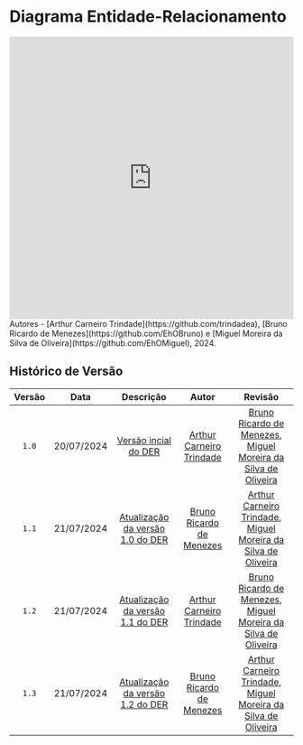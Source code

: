 # Diagrama Entidade-Relacionamento

<iframe frameborder="0" style="width:100%;height:500px;" src="https://viewer.diagrams.net/?lightbox=1&highlight=0000FF&nav=1&title=DER%20MUD%20Minecraft.drawio#R%3Cmxfile%3E%3Cdiagram%20name%3D%22P%C3%A1gina-1%22%20id%3D%22HAelyKkPPFcTzCwJ50Ut%22%3E7V1Zc9rIFv41rpr7gEvd2h%2B9xckkTpxlJva8uGSQQTEgAsKx%2FeuvAAlQn6MF1OqWZKamZowAAafP8p39SD0bPV9Oncngyu%2B5wyOq9J6P1PMjSlVDs8L%2FLa68rK5Q24qu9Kdeb3WNbC58917d6KISXZ17PXeWeGHg%2B8PAmyQvdv3x2O0GiWvOdOr%2FSb7swR8mP3Xi9KNPVDYXvnedoQte9tPrBYPVVYuam%2BvvXa8%2FiD%2BZGPbqmXun%2B9if%2BvNx9Hljf%2Byunhk58W2ij5wNnJ7%2FZ%2BuSenGknk19P1j9NXo%2Bc4cLusYUW73vXcqz6688dcdBkTd8fPdF%2F%2FlEfgw69KM1%2BHJ6dzH9rxPd5ckZziNSRF82eIlps%2Fx17uImypF6%2BmfgBe73idNdPPsnZIfw2iAYDcNHJPxz5D8598t3Ll48dWfe6%2FZjP3CCrcchH7nbj92et%2F1w6Hcflx%2B8uHN09FtPQwLEv8adBu7z1qWIIJeuP3KD6Uv4kuhZS48OJ2LcDlGs6MqfDR%2BoqhZdHGwxAVXt6KoTcV9%2Fff%2FNMYR%2FRCeBn0r%2FdvD1xflta373ybc%2FWq8Xxn3HBIfg9kJ%2BjR7602Dg9%2F2xM7zYXD1NHtPmNZ98fxKR8JcbBC%2BR8DnzwE8e3SyY%2Bo%2FumT%2F0p%2BGVnvvgzIdB8lCSJ0yYEybMCRPmhMn2kSrgSFffwZkGJwuBDi8sZSm69s5bUHDFJOMe84rwytbzD%2F44iH4kUbPYZObPp92Ivq9%2FHv49J98u%2F350jX%2BJ402UzqSjRucbfoG%2BG2Scl7F63eKQMrlu6g6dwHtKKh2Me5ZvDX%2Bl87L1gonvjYPZ1p2vFxc2zEyozXCzwWiEHd8Q%2FrH6DhtOXv%2BY%2FZkbqpwrZ%2BLkqB1n2o3PtIAWcoZefxz%2B3Q2P3J1m8HZhXimuUghRGaIiGoUoiELRqlInUKcLUCfusxfcLN5%2BrEePbreeOX%2BOpXnx4KWM6GYxWa7kEt6SW%2BqgVCkHNQ6%2F%2BtZJLR7ebj%2B3Oavlo%2Fiw3rS9QI9PayTTaQgENJYnOU%2FwovF77sc6szNbEuwkfAFRJ89LqsXPh3%2F1F%2F%2F%2FHH6%2F%2BE7hF5vH1yGPD4chznebotalqXEdHNQPdzTxm07PlyTZpJGXWAfUXQfUTe2CatSqlRo1gHRe%2B7PZ3ANMNRs4k8Wf04E%2Fup%2BHX%2BN04k698EssRDC%2Ber25tLMUVyGtKgtqbURcKSKuRlXiagF6nw3m48f2%2BBE6G5uQ7kfYqUhhNnHGpcBCfKN7LncpB1zOfH%2Fau7vBscv62j1ybUWGRsOcNdfJs8MKJF2dvaA6eSDSTGdKgMlQGC5Z%2FYLoZQyj8IgtqW9JRd2%2BcRVVG88h3YWuCdctodHd57fHG9IxE4FeO88j%2FY4faSvObu1PyDs86NTxPLxPbT48Q%2FrhmZUe3pcWHx5VZB%2BeRiAp6%2BwEyA%2FibfOFXsDpKORkfO%2F1LtSvs4%2BXVv%2BMXl13jMfRuHCaQzUr8TLS0%2BLcvQmlVlyoNIALq3CHf81Hk5jkzrQbX1m9gmpHm1xznF3OzzQX4n6cKexKuBr4znRdiRTH%2F1hlm%2BJLwzuRNPUe32klyuBOuxaggA%2BKvzKvehLn5OOfd3fW75uT5%2F6Afrm7eH39r7P4gLLeF41MvRJazKCzss6LJyI7DTHAX%2BF5npH%2FFXaeQmb55Ny7wxyjv7DZXtcZnkRPjLxeb6VUmEq66CjCm%2BunR%2Fo5ytHZOg3Ag3V1ZfQxR9tlihhs6CjHlkloEvatHpXkfRu7Z%2Fx2%2F%2BFh5lYSPTKlZAA36j6h7De6%2F42p%2B03hkB0eyEahhxTR4lIiXKlDQ7F4eiuVxkn15yIfUzTySTMhhpXUxzkFgZSyCnzXN2QVECL2guIfV0G4GDcdHMLFb8d0xOqRj%2BXQdLUCy2FWbjluv369Vz79%2Fvfk%2FLt%2FfUuD09tXDY81HEyJbFOyv6o3VKjq8ZPXBLkDGmF0JQi%2BFPYHNLbsG9wqxSHgBbQM7SAdNZaO%2FH4HtR74BvibVg5cAW%2BgWR4qAqjMlJocUYCFQ6bx7QCWWM1wASy2qjNgmg9iIfhdBWAWyEt%2FKdFJM0e64JR9TxPLeyRVeaoeKp7BoBpbn0j1KPG6lcLAuvhUDhkMnLwwLLUk7%2Bc2kFeTTVxY%2FdkkRLF3biYfjuqC4KjFRqeLYkh4Kz0XjvKzqngTNFo2Jp6d3jTQRFONVAw3EyMl7rWzb0XMvDvxc61QhNhwzdhWEcAylJvOWN45ShMJVOPmoprO9Xwdv698UdPMvhE%2F8cok2DaqI01FdYYhDdXhdliBYdTmUldnkxtqHMGTRt84gXXAOTULN9sIIEoRkWpCb0hmT0myL5h2U1hls1NGwJ346exsmrFqpZGRDsqoFdWU7IvHNz4gzpYoo7h6IR89CnLPQO5rb%2FTIZr4Eo0eK9RPIEBUOpcH4pKGijoegrCkhGgvC9g1TEZvN%2FYBbVR6mwrI%2FB%2FgmX2Mi6C1zoJzwinhk9BubMNk74gVGQ1SnVHGdQ4FUrEYPsZLRiFYcVstIb26lcoaSodPj1iEyNF7W5O6deumzuMwgf5IZ92aIcrxa1SyzD%2Bd3p54%2Fclo0z2ytaERolqzkThsS5MRgwaFsr5zWJQ%2FEwdW4CcVgfkHNmyf99%2BzdmfbSPz0P0TDUUSibCUpxEBDvtem%2Broah5N2Kn6uB0gzGiRsbMCMqOBdVnGxmWs0t8kbWhSHurvYjSTwR8FToULLMcYEJXlWWhWyK0kR%2B1QqYElOkKalJ1mjftujqol2hNEAblJ3ZFN8mUDRKheTs2dhZheFS1Aq1KBsM64JEWqGUcCIE4DLk%2BuB%2Bp4ySzQ0nUu7edwoe1biVx4GhpoIzMEjNe2NVig1UvcCadzz%2BclhcI1qBoIaTCNILwBsQHfqHQY42Dd2GmAFxtoQO3dblTshYPziUdvDLz%2BPz17iXmRXlO7t%2FO3Y%2Fdq4%2Bff3gXd%2Bc%2F7Ivn17ieFS9Ypf75ptSjy%2F3VHRBxX9IrUNBxLfzzjKbDXWqeUvL8t5ResoUirXjxqqaseAeS7b21aaFtA5OO8ShwQMqRNBgctVimGjN8JxHohF2ilv4E7P5W7XVsu%2Bw9V2a2oliK8eKaq7%2FTUoXNe1j27Z0Ev1rFtIDvNqZkOBuSo5QStt5pqoo33auhJRXkmNyOHWda0kWS76dS885ThopDiKXCHBWOCE3UiOqz4qAARdF6x25uWRQYq%2F8e3Dqjd3Kk46MpFVoqYfFZbWIuugFUQ7%2FsG059oFplvfOfXiIgKsaGUSxmSbHDsUWOQqNosQ3PghspQKbH%2BQQ5G1QhS1B0Qo20%2B0%2B8ZP9JN3McactVj6Yd5R2p3ERIAcR4CcC6zDAVhCguukCGjIbEX%2BhqGE0NZYvSthBOULkSysw0SaYes64n5qw3JKbJct7%2FsJWW3Y1dpoqip5yhlt2Wq0IV6MFEpYcZ3WPSSHC51Dl6wgEDAdfR93HoP%2F%2B8uHH6%2Bk%2FSv8nGXyroCWq3N4ZuK7rpB9agJn3BBdtN9WJpezu7Y4hfU%2BahqRyne7RmXp0cv7gddtDfGKxZRvyia9TQPx%2FvR50AJvR2cLG9jua9CY6HdYdLXoU77DQWFOJLJ%2BLoe7%2B4U38NhF53WMijcgmxJGH4R71iXnkZiwIkrLAPXTuzlu5mBl0aM5CoiwBgj0CPNnEUCUYlNShWI9mVaFKFJ5L6v6W6c9kztXN7fQwuPszKXEFi8n06WxVb%2FH5u8oiw7%2F5h%2FHDK5zGm6l4tiT9ItTj82A%2BhYi0qV4AsoNDeh7RMKTI%2Bh4lTBxbLYom7epmDmHSrrlDT6AwEOkemyF5F2DzRpiApERlwUWjaBVz3YQWa6RdjydZTxrZsnZtmTaCSLj0cIEpF9oeehlKZu9NUTMEQYbcqG7rU%2BYvbUwyj1ga40RYyOzrqpJ5%2BLgYuXGrHaWdi%2B3M6qnflq7M8To1MZ0mdAo%2FX5%2BBI22qOwiTQrZ0BGzKcQcP9rEYc1Vv9vRkWIjZU2cpWiEjuPON1%2F1dgirWY2PejBDnm%2BPz%2FNAsLQoY61V3bcIQToua1%2BHWB9lV15YUe%2Fam5bXwcir8wLg7eOX4R3JE8GAntkuddymPLGFbinYuW6LmuxmMWi26C4NbLALGMN%2BFRwQzD011xUCoUrojZsHShxbleoj0vKeFhddgWD5i89aG5InI2jI05iQp4FB0ystuBvjXfDSJv3qo%2FUpBJguJ2skdoEEtduZEwWHXO3fcgA%2FKGm6xh5VLmY0ZyxMzeCK8VJfZE1kihM%2BZ2EU9KMc2NZKRmcjPLjt6hWI35Tp6IlOGEsBlGlIJGtJG%2BtvsYlzp%2FjZRpKRc2ur47G89sOWiKSdWr2astRY%2BcJAwDsreoFqAheoVZCW2JgdU4nVcG5h4iNpkl3iKUHd2NeMUd4a4lBm0H8%2Fw5wVx8bW9KZvsw0vImhcpCDdbostj3I5ybGiUma9WEuVWD2Rt6Jr87fedXqgyWhODI%2BzycZHLynCqU8R9aGwQjqWvjnkLYunbqiAnS19sloVg%2BsrBQXus8WwrBiqBaIo2qcSmoSbg24ZFe9zWca5NXmvi8UBn6NJ1BoSIF8%2BLUJg77noNnQ4ByGzIJzPSy7UafPIU4u2WUBmp%2FxZMZThgprkzTiCAkw6Q15%2BW7NtdMjIM4zUyxK6wGVPp%2B1iIAnPXH8ZPbjQYgUy99gxOAglr%2BU4hUTCEw9B76EXwcUGpn9FXRTGqMxusz2W4CLZc%2BzMvatWZrn7O%2BgSG7kOQFW%2BZhWfojfs%2FlkBd2Vz4tHzfuYGGYCYhxD%2Fzx%2BFXdbzlObnOLPjjzhaf1POmIUZefZkQsS5%2BBR%2BoXrLNlAdnsZsuNdRaCZVriAm4QeeVgnCWuqE16BlUbclXDpJbzg4FoyXd7nUuq0DWS1qpckr5Ssrq3KO6B%2FdjmeFRwKKpZrILNQox7hvaT96l%2BkD%2Fmv%2FeSocIVglaFZxGq6ck5YqzFRosJMRVfN6MkBKKkBRO%2FwurPzTZssCKFnilflDF9YfQmY7rD6mqaDXR4VlCxKUEUdGZOQKknAqPaxDZYSTCVDqBaa6T6ch5dcftWLdCDbYMUaRST6G5FLX%2B5vB0AeMgaH0p1VlkYdnHMRbctV0dcjRyM34t6rg5oI3F8zyLdQjVksU6lIs1WA%2F3rLAk%2Feb749Wv68vfs%2Bv5z8f53VOPXv%2FdwfqO6oc%2FOTrUMTrMVxWUO44saUNg9uhD4MK5w7ua4OTpVWCQVTMuw4%2Fxq%2FRSn7X5b0WtDyAwUaRnlIksTYJXPed5pm8OKuVrSirR4y7JetjmKV6Zi6XKbUvOAtEc0qskSDyj9KA5imqOei%2FrWyOpApiLe%2BvOXhE31dSTYmEaiYgbfINOMt9QOkSHr%2FSWW1C7A%2FNUN4h5B%2BZS69Frsztz2UwsgTdzZRO2MSNfVTPeIx3RyUL8jKomvtr927H7sXP16esH7%2Frm%2FJd9%2BfRSz2ROGVkrnI026zX2fP3Nt3f3TJ2HwMHqW%2BvnQWtGUmUY0gelSJpEVhlrV2Qc8pW5XjBryE2vq0j%2BZ%2BiNQpLBQs36SYLN1MnJr%2BomcqbyNdHvKCOfhiD5VM2kqgVZwcrlE7a8nM%2BnDTFUKk1SD829ViWeaOJKl2Oo8ApIM68EsoSEaNwlpCjdcedU0m6TyhCChgziRH85dyRRzjxpUJ%2B8m4%2B73oKuDdAohiJRo6Q4N292jLNAg28W7TiuChrsHNdhY4CamRPXYaGGxrmuLwWuKgfurRH38jfbgrjX0GVwL7KFB7BzvaKSmp2MSupxrY%2BAqCSKiGVvG9ltHlmFiM5CMtwoxeKBoXWBdMg47uuQc%2F3ZXc8ZwyhOM1LRxErqk4709YzEluI81sFUVjmBb5c1yyWku6LRerA6V2UWp9kFdzNCk2oxIxUq6yhhx%2F0RoudYe1sp%2Bw7eXSvOycc%2F7%2B6s3zcnz%2F0B%2FXJ38fr637qOtnFVyrGq4dKzYlJmoVmkWcvuY0vclCbfXmHHCjKY7Z%2FAG4aUP6KGM1oYsfH9bHKEVGE1soFl7aLFkoPlOMQ2sNhSarJaawn33DBZyBqio1aLuqP8C7BKuSqSF4DKcFVSpl8XXb9Rs33zBJks9t65D8W3HaqabSDvoBOBhOpqvcLq5yv%2Fvj3Fz4SF2x1NEehyooJOwdn98Cb%2BnYc1%2BjSCyEiFuchBtMHXUfcx6L%2B%2FfPjxevqP0v9JBt86UED%2Bul75CBfQRwh%2FZ7Cve4CdS9I6caGwngTmFrIuzkDoq1bFxJqkAv6qrG8c%2FsuPE1azgnHnWD674SjXV2czUYTzhiu0hLBRbR5iuQutKxA010RVTGAWj5WtfzS9WOv5zmyrMH4v5zL3TOpvV0e44ccs6iEhRq1feQQbNRe5KhSvt5KcXdrNo65QrLWGGQ02ASzdaGSSlZle05tPmyCtbB2%2FdGm14FzkNxlgUZHivkz%2Bq0mADCkWvg5md06aSDTDZ2TFRGgqOFNJN6fsRNWTZSfYNk6hZSe6FFVThxRCzduzC%2Bs%2BvSYNtIRJuKtWBvDI947Vgvl6XhAGCdAuGjzuvaHXc3pNnUGjGMlDoSLDfDid32z1jlSFk69GalLxSnUm3KDax1EZRkFNAtpyN3cQpkwgAPzmdl0swdYMPULZtTLahqbSup0lNZFlS%2FE%2B9XRFJznneWKF4AbKsLGZqM8gZ9VkK9XYzEhKgBOpqzPZwiulGLbYuYKP7YOOv3O1M6GRcfDxTOjPNSmvy5JfPgOh1eQZ85kHzaCnKsZBZ4pjYqnsNKQSxKGNLNCwmJxCh4os0MBJTqEQ%2FWhw%2Flln3DGdQnMtNP9sIAn%2BJhNYZRJylEnIKYZkesOY%2FLJqJX3CTkOhqLKAolt0FwhL8fJIZCZ3gxmdKpRR1poZUnz7H00Yp%2BOVQ9BafhhN5sOZ99TQtitK2Wy%2FIT3YjrS3NblAi1gMuOtYSJ2hUI1tS4nF1y9JH8coc51RTdqI48zvzVrca6frPXjdhuoiwu65EKuLUM8RWtio0%2FahuePi2diBLnIeP87PKQgybfBVM%2BgMUiJ6Lm6vjOxZk4qSk4GWa5vN5X%2FVhioSMDSIGrIjyLGP3I5CGxhGXl5ZfQ2qlbLJREUSSahRNqU1q2XV525J05U3dpEinCYG0lTgm4ncPI%2BLVHPHK3%2Fv9S7Ur7OPl1b%2FjF5dd4zH0bgjaMIl0cFJUuaI%2BI24xA8u5r52xpyJwfaV2dg6nqpkBdVN8fa2tsgKMogc%2F93SyjVxzoeI68qbzRyIs5K0D21szKRKvaEX0YB2EVnkjFMdDgU5d2fdqddFCN8IgAupbIoci4lTGVaiLFaq3aUweEPpjIXuBNMZK0Ve93dvWrUjsremWxsehXzFAiH%2Fl%2FvQJDY2G4DoFembJihEi9%2Fcrj%2BauONZQ4vcIJmFBjrxed3I2PmpP2mH90qA9yp0TgcOTWEMH3KzfIxe2dS%2BTIC8DewzrWDl3rKmQrNzHO9Q2XXCH9HYDIfFCvTOzdQlvHOcL2u52gcfmZXXtV%2BIETMdx%2FqUqWoKO4KRFozbQDZkO2hgCIhTnarNpr7jD0r7auwbCCU5bcjl38HUzmJzOWnWG0oX2%2BKjLKF9WI6yrEuhbabyAKY5rfg21WQrx%2Faa7GV1eBXVtJlaoxhWbSSSgqpDfnATxncunhekXCYxT8Zdr6l%2BApHq8%2BLEhn5CHfECX8ufyXaVQ1DgvFh2MWtd5FYFe10qwZ%2FoqFIYU1m2mCBmr%2FaVf%2BuRKOtWY0R8NUR6Kyv8I0g0RYb41qFLtorJvoXUDj55F9ljjaa%2BiCCtY4NivH29DSvvTvx6ZFGNQgsM7xBZjLPj1OfqNqBgW4pQnhMVbLH29UvhrUzW0lVY5YBzHTaH96Bp5WtaFZmljXK9IHwH216A%2FS%2FK9fBWqmCuR%2FZvNBa9KWC4tw7LSKuCb1kc2Q7qslVS2MSYqqiLl0OnRNyQzTG1Jy9hp5usjb0s3oWOR3OJa7M4RSBxcbABBzPIABtcoGrhxGBWZWD1ecFcfFkYqlI2xVghVE2JCtCasA%2FerpCX5qsDxt3Gp3qlXhtBil9RUeBe%2B1owElgAlu67Ig%2FeiRTckccL4KZtmGuiHaMGa8eobIQLE2hpSc%2F6UxcgXCIw%2FJvVYtIG3iW6xlpNVTYIq0dFVx2sYeO25mVvL9s2tVlhj8pDRXDfGJvoLW5J2ag8uBU%2FS4pnPKQs92urdBTictQoUMjjmRmqyl0rgw1dVJcvQiuvEGe6sWE2lTBmEpn1IDYDjWzckaEHat4an9Vhnjthed1CX%2F2uKNDIsK85YuFcdcYom2St8DxAizfSxcNJ6sOHU3%2BxJ3RzGuGvGlz5vUU56sX%2FAQ%3D%3D%3C%2Fdiagram%3E%3C%2Fmxfile%3E#%7B%22pageId%22%3A%22HAelyKkPPFcTzCwJ50Ut%22%7D"></iframe>
Autores - [Arthur Carneiro Trindade](https://github.com/trindadea), [Bruno Ricardo de Menezes](https://github.com/EhOBruno) e [Miguel Moreira da Silva de Oliveira](https://github.com/EhOMiguel), 2024.
</center>

## Histórico de Versão

| Versão | Data       | Descrição                                        | Autor                                                 | Revisão                                                 |
| :----: | :--------: | :----------------------------------------------: | :---------------------------------------------------: | :-----------------------------------------------------: |
| `1.0`  | 20/07/2024 | [Versão incial do DER](./versoes_antigas/versao_1.0.png) | [Arthur Carneiro Trindade](https://github.com/trindadea) | [Bruno Ricardo de Menezes](https://github.com/EhOBruno), [Miguel Moreira da Silva de Oliveira](https://github.com/EhOMiguel) |
| `1.1`  | 21/07/2024 | [Atualização da versão 1.0 do DER](./versoes_antigas/versao_1.1.png) | [Bruno Ricardo de Menezes](https://github.com/EhOBruno) | [Arthur Carneiro Trindade](https://github.com/trindadea), [Miguel Moreira da Silva de Oliveira](https://github.com/EhOMiguel) |
| `1.2`  | 21/07/2024 | [Atualização da versão 1.1 do DER](./versoes_antigas/versao_1.2.png) | [Arthur Carneiro Trindade](https://github.com/trindadea) | [Bruno Ricardo de Menezes](https://github.com/EhOBruno), [Miguel Moreira da Silva de Oliveira](https://github.com/EhOMiguel) |
| `1.3`  | 21/07/2024 | [Atualização da versão 1.2 do DER](./versoes_antigas/versao_1.3.png) | [Bruno Ricardo de Menezes](https://github.com/EhOBruno) | [Arthur Carneiro Trindade](https://github.com/trindadea), [Miguel Moreira da Silva de Oliveira](https://github.com/EhOMiguel) |
